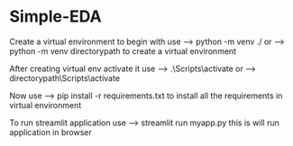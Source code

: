 # Simple-EDA

Create a virtual environment to begin with 
use --> python -m venv ./      or
    --> python -m venv directorypath
    to create a virtual environment
    
After creating virtual env activate it 
use --> .\Scripts\activate    or 
    --> directorypath\Scripts\activate 

Now use 
    --> pip install -r requirements.txt
    to install all the requirements in virtual environment

To run streamlit application use
    --> streamlit run myapp.py
    this is will run application in browser 
    
